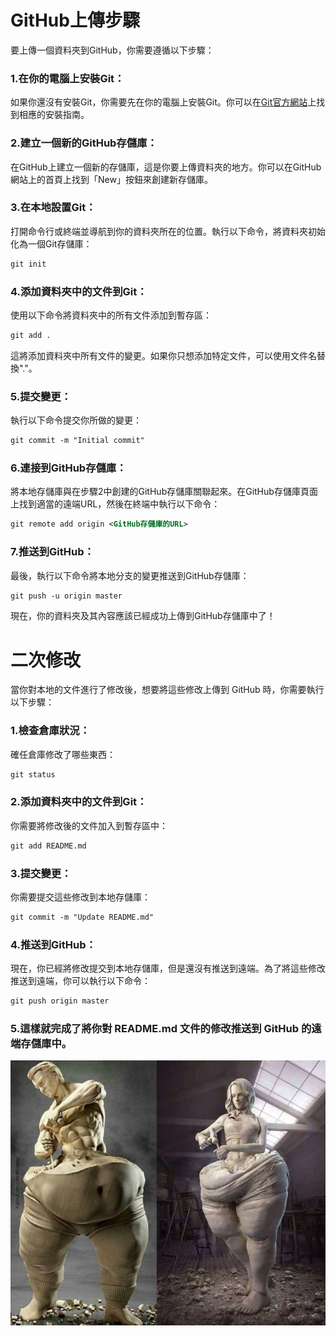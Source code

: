 # GitHub上傳步驟

要上傳一個資料夾到GitHub，你需要遵循以下步驟：

### 1.在你的電腦上安裝Git：
如果你還沒有安裝Git，你需要先在你的電腦上安裝Git。你可以在[Git官方網站](https://git-scm.com/)上找到相應的安裝指南。

### 2.建立一個新的GitHub存儲庫：
在GitHub上建立一個新的存儲庫，這是你要上傳資料夾的地方。你可以在GitHub網站上的首頁上找到「New」按鈕來創建新存儲庫。

### 3.在本地設置Git：
打開命令行或終端並導航到你的資料夾所在的位置。執行以下命令，將資料夾初始化為一個Git存儲庫：

```xml
git init
```
### 4.添加資料夾中的文件到Git：
使用以下命令將資料夾中的所有文件添加到暫存區：

```xml
git add .
```
這將添加資料夾中所有文件的變更。如果你只想添加特定文件，可以使用文件名替換"."。

### 5.提交變更：
執行以下命令提交你所做的變更：

```xml
git commit -m "Initial commit"
```

### 6.連接到GitHub存儲庫：
將本地存儲庫與在步驟2中創建的GitHub存儲庫關聯起來。在GitHub存儲庫頁面上找到適當的遠端URL，然後在終端中執行以下命令：

```xml
git remote add origin <GitHub存儲庫的URL>
```
### 7.推送到GitHub：
最後，執行以下命令將本地分支的變更推送到GitHub存儲庫：

```xml
git push -u origin master
```
現在，你的資料夾及其內容應該已經成功上傳到GitHub存儲庫中了！

# 二次修改

當你對本地的文件進行了修改後，想要將這些修改上傳到 GitHub 時，你需要執行以下步驟：

### 1.檢查倉庫狀況：
確任倉庫修改了哪些東西：

```xml
git status
```

### 2.添加資料夾中的文件到Git：
你需要將修改後的文件加入到暫存區中：

```xml
git add README.md
```

### 3.提交變更：
你需要提交這些修改到本地存儲庫：

```xml
git commit -m "Update README.md"
```
### 4.推送到GitHub：
現在，你已經將修改提交到本地存儲庫，但是還沒有推送到遠端。為了將這些修改推送到遠端，你可以執行以下命令：

```xml
git push origin master
```
### 5.這樣就完成了將你對 README.md 文件的修改推送到 GitHub 的遠端存儲庫中。

<p align="center">
  <img src="https://github.com/xuexiahanmei/test/blob/master/doc/pic/docpic1.png" width="550">
</p>